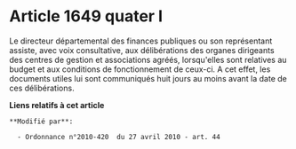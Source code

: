 # Article 1649 quater I

Le directeur  départemental des finances publiques ou son représentant assiste, avec voix consultative, aux délibérations des
organes dirigeants des centres de gestion et associations agréés, lorsqu'elles sont relatives au budget et aux conditions de
fonctionnement de ceux-ci. A cet effet, les documents utiles lui sont communiqués huit jours au moins avant la date de ces
délibérations.

**Liens relatifs à cet article**

	**Modifié par**:

	  - Ordonnance n°2010-420  du 27 avril 2010 - art. 44
